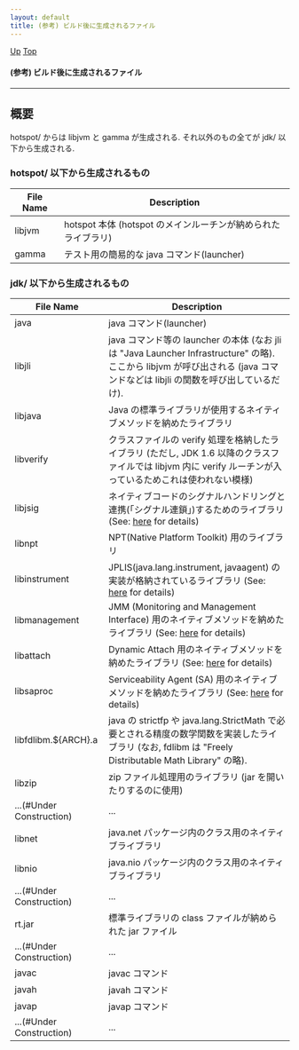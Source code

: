 ```yaml
---
layout: default
title: (参考) ビルド後に生成されるファイル  
---
```

[Up](no3yhpM-MW.html) [Top](../index.html)

#### (参考) ビルド後に生成されるファイル  

--- 
## 概要
hotspot/ からは libjvm と gamma が生成される.
それ以外のもの全てが jdk/ 以下から生成される.

### hotspot/ 以下から生成されるもの

File Name                                     | Description
--------------------------------------------- | -----------------------------------------------------------------
libjvm                                        | hotspot 本体 (hotspot のメインルーチンが納められたライブラリ)
gamma                                         | テスト用の簡易的な java コマンド(launcher)

### jdk/ 以下から生成されるもの

File Name                                     | Description
--------------------------------------------- | -----------------------------------------------------------------
java                                          | java コマンド(launcher)
libjli                                        | java コマンド等の launcher の本体 (なお jli は "Java Launcher Infrastructure" の略). ここから libjvm が呼び出される (java コマンドなどは libjli の関数を呼び出しているだけ).
libjava                                       | Java の標準ライブラリが使用するネイティブメソッドを納めたライブラリ
libverify                                     | クラスファイルの verify 処理を格納したライブラリ (ただし, JDK 1.6 以降のクラスファイルでは libjvm 内に verify ルーチンが入っているためこれは使われない模様)
libjsig                                       | ネイティブコードのシグナルハンドリングと連携(「シグナル連鎖」)するためのライブラリ (See: [here](no7882MNx.html) for details)
libnpt                                        | NPT(Native Platform Toolkit) 用のライブラリ
libinstrument                                 | JPLIS(java.lang.instrument, javaagent) の実装が格納されているライブラリ (See: [here](no7882YrM.html) for details)
libmanagement                                 | JMM (Monitoring and Management Interface) 用のネイティブメソッドを納めたライブラリ (See: [here](no7882-WA.html) for details)
libattach                                     | Dynamic Attach 用のネイティブメソッドを納めたライブラリ (See: [here](no3026gMG.html) for details)
libsaproc                                     | Serviceability Agent (SA) 用のネイティブメソッドを納めたライブラリ (See: [here](no7882l1S.html) for details)
libfdlibm.${ARCH}.a	                      | java の strictfp や java.lang.StrictMath で必要とされる精度の数学関数を実装したライブラリ (なお, fdlibm は "Freely Distributable Math Library" の略).
libzip                                        | zip ファイル処理用のライブラリ (jar を開いたりするのに使用)
...(#Under Construction)                      | ...
libnet                                        | java.net パッケージ内のクラス用のネイティブライブラリ
libnio                                        | java.nio パッケージ内のクラス用のネイティブライブラリ
...(#Under Construction)                      | ...
rt.jar                                        | 標準ライブラリの class ファイルが納められた jar ファイル
...(#Under Construction)                      | ...
javac                                         | javac コマンド
javah                                         | javah コマンド
javap                                         | javap コマンド
...(#Under Construction)                      | ...







